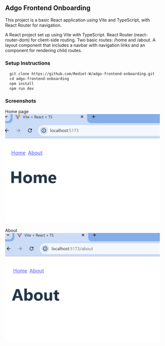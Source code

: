 ## Adgo Frontend Onboarding

This project is a basic React application using Vite and TypeScript, with React Router for navigation.

A React project set up using Vite with TypeScript.
React Router (react-router-dom) for client-side routing.
Two basic routes: /home and /about.
A layout component that includes a navbar with navigation links and an <Outlet /> component for rendering child routes.

### Setup Instructions

```
  git clone https://github.com/Rediet-W/adgo-frontend-onboarding.git
  cd adgo-frontend-onboarding
  npm install
  npm run dev

```

### Screenshots

Home page
![Home Page](./src/assets/home.png)

About
![About Page](./src/assets/about.png)
